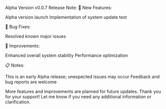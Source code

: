 Alpha Version v0.0.7 Release Note:
🚀 New Features:

Alpha version launch
Implementation of system update test

🐛 Bug Fixes:

Resolved known major issues

🔧 Improvements:

Enhanced overall system stability
Performance optimization

📋 Notes:

This is an early Alpha release; unexpected issues may occur
Feedback and bug reports are welcome

More features and improvements are planned for future updates. Thank you for your support!
Let me know if you need any additional information or clarification.